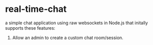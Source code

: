 # real-time-chat
a simple chat application using raw websockets in Node.js that initally supports these features: 
1) Allow an admin to create a custom chat room/session.
